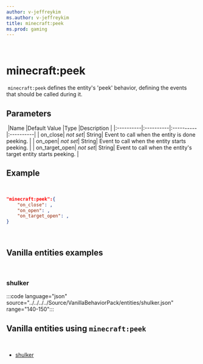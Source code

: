 ```yaml
---
author: v-jeffreykim
ms.author: v-jeffreykim
title: minecraft:peek
ms.prod: gaming
---
```

​
# minecraft:peek
​
`minecraft:peek` defines the entity's 'peek' behavior, defining the events that should be called during it.
​
## Parameters
​
|Name |Default Value  |Type  |Description  |
|:----------|:----------|:----------|:----------|
| on_close| *not set*| String| Event to call when the entity is done peeking. |
| on_open| *not set*| String| Event to call when the entity starts peeking. |
| on_target_open| *not set*| String| Event to call when the entity's target entity starts peeking. |
​
## Example
​
```json
"minecraft:peek":{
    "on_close": ,
    "on_open": ,
    "on_target_open": ,
}
```
​
## Vanilla entities examples
​
### shulker

:::code language="json" source="../../../../Source/VanillaBehaviorPack/entities/shulker.json" range="140-150":::
​
## Vanilla entities using `minecraft:peek`
​
- [shulker](../../../../Source/VanillaBehaviorPack_Snippets/entities/shulker.md)